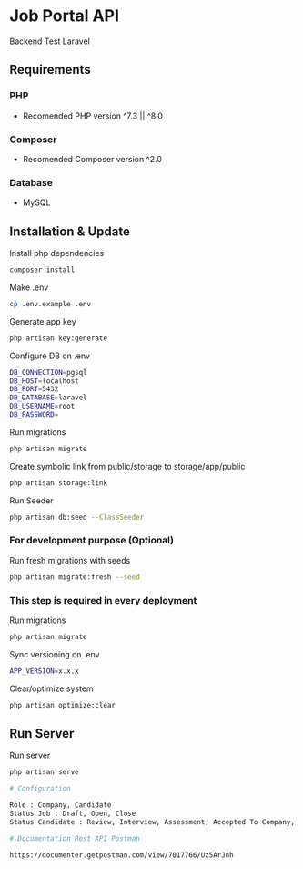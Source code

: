# Job Portal API

Backend Test Laravel

## Requirements

### PHP
- Recomended PHP version ^7.3 || ^8.0

### Composer
- Recomended Composer version ^2.0

### Database
- MySQL

## Installation & Update

Install php dependencies
``` bash
composer install
```

Make .env
```bash
cp .env.example .env
```

Generate app key
```bash
php artisan key:generate
```

Configure DB on .env
```bash
DB_CONNECTION=pgsql
DB_HOST=localhost
DB_PORT=5432
DB_DATABASE=laravel
DB_USERNAME=root
DB_PASSWORD=
```

Run migrations
```bash
php artisan migrate
```

Create symbolic link from public/storage to storage/app/public
```bash
php artisan storage:link
```

Run Seeder
```bash
php artisan db:seed --ClassSeeder
```

### For development purpose (Optional)

Run fresh migrations with seeds
```bash
php artisan migrate:fresh --seed
```

### This step is required in every deployment

Run migrations
```bash
php artisan migrate
```

Sync versioning on .env
```bash
APP_VERSION=x.x.x
```

Clear/optimize system
```bash
php artisan optimize:clear
```

## Run Server

Run server
```bash
php artisan serve

# Configuration 

Role : Company, Candidate
Status Job : Draft, Open, Close
Status Candidate : Review, Interview, Assessment, Accepted To Company, Rejected

# Documentation Rest API Postman

https://documenter.getpostman.com/view/7017766/Uz5ArJnh
